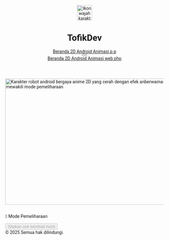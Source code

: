 <!DOCTYPE html>
<html lang="id">
 <head>
  <meta charset="utf-8"/>
  <meta http-equiv="refresh" content="5">
  <meta content="width=device-width, initial-scale=1" name="viewport"/>
  </body>
  <div class="container">
  <script src="https://cdn.tailwindcss.com">
  </script>
  <link href="https://cdnjs.cloudflare.com/ajax/libs/font-awesome/5.15.3/css/all.min.css" rel="stylesheet"/>
  <link href="https://fonts.googleapis.com/css2?family=Roboto:wght@400;700&amp;display=swap" rel="stylesheet"/>
  <style>
   body {
      font-family: 'Roboto', sans-serif;
    }
  </style>
 </head>
 <body class="bg-gray-100 min-h-screen flex flex-col">
  <header class="bg-white shadow-md">
   <div class="container mx-auto px-4 py-4 flex items-center justify-between">
    <div class="flex items-center space-x-3">
     <img alt="Ikon wajah karakter anime bergaya dengan mata besar dan rambut berwarna-warni" class="w-12 h-12 rounded-full" height="48" src="https://storage.googleapis.com/a1aa/image/13211957-d4bb-4883-de04-93292664b9e4.jpg" width="48"/>
     <h1 class="text-2xl font-bold text-gray-900">
      TofikDev
     </h1>
    </div>
    <nav class="hidden md:flex space-x-6 text-gray-700 font-medium">
     <a class="hover:text-red-600 transition" href="#">
      Beranda
     </a>
     <a class="hover:text-red-600 transition" href="#">
      2D Android
     </a>
     <a class="hover:text-red-600 transition" href="#">
      Animasi
     </a>
     <a class="hover:text-red-600 transition" href="#">
      p
     </a>
     <a class="hover:text-red-600 transition" href="#">
      p
     </a>
    </nav>
    <button aria-label="Toggle menu" class="md:hidden text-gray-700 focus:outline-none focus:ring-2 focus:ring-red-600" id="menu-btn">
     <i class="fas fa-bars fa-lg">
     </i>
    </button>
   </div>
   <nav class="md:hidden bg-white border-t border-gray-200 hidden" id="mobile-menu">
    <a class="block px-4 py-3 text-gray-700 hover:bg-red-50 hover:text-red-600 font-medium" href="#">
     Beranda
    </a>
    <a class="block px-4 py-3 text-gray-700 hover:bg-red-50 hover:text-red-600 font-medium" href="#">
     2D Android
    </a>
    <a class="block px-4 py-3 text-gray-700 hover:bg-red-50 hover:text-red-600 font-medium" href="#">
     Animasi
    </a>
    <a class="block px-4 py-3 text-gray-700 hover:bg-red-50 hover:text-red-600 font-medium" href="#">
     web
    </a>
    <a class="block px-4 py-3 text-gray-700 hover:bg-red-50 hover:text-red-600 font-medium" href="#">
     php
    </a>
   </nav>
  </header>
  <main class="flex-grow container mx-auto px-4 py-8">
   <section class="max-w-4xl mx-auto bg-white rounded-lg shadow-md p-6">
    <div class="flex flex-col items-center space-y-6">
     <img alt="Karakter robot android bergaya anime 2D yang cerah dengan efek anberwarna-warni, mewakili mode pemeliharaan" class="w-full rounded-lg object-cover" height="400" src="https://storage.googleapis.com/a1aa/image/ae36ddf8-b372-49c1-4141-cc4db6dd3130.jpg" width="600"/>
     <h2 class="text-3xl font-extrabold text-gray-900 text-center">
      <h2><?= htmlspecialchars($data['message2']) ?></h2>
     </h2>
     <p class="text-gray-700 text-center max-w-xl">
      <p>🚧 Mode Pemeliharaan</p>
    <p><?= htmlspecialchars($data['message']) ?></p>
     </p>
     <button class="mt-4 px-6 py-3 bg-red-600 text-white font-semibold rounded-md cursor-not-allowed opacity-70" disabled="">
      Silakan cek kembali nanti
     </button>
    </div>
   </section>
  </main>
  <footer class="bg-white border-t border-gray-200 py-6 mt-12">
   <div class="container mx-auto px-4 text-center text-gray-600 text-sm">
    © 2025  Semua hak dilindungi.
   </div>
  </footer>
  <script>
   const menuBtn = document.getElementById('menu-btn');
    const mobileMenu = document.getElementById('mobile-menu');

    menuBtn.addEventListener('click', () => {
      mobileMenu.classList.toggle('hidden');
    });
  </script>
  </div>
</body>
</html>

